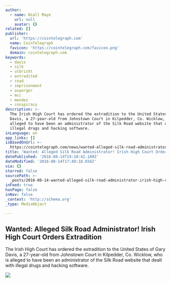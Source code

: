 ```yaml
---
author:
  - name: Niall Maye
    url: null
    avatar: {}
related: []
publisher:
  url: 'https://cointelegraph.com'
  name: CoinTelegraph
  favicon: 'https://cointelegraph.com/favicon.png'
  domain: cointelegraph.com
keywords:
  - davis
  - silk
  - ulbricht
  - extradited
  - road
  - imprisonment
  - asperger
  - mcc
  - mendez
  - conspiracy
description: >-
  The Irish High Court has ordered the extradition to the United States of Gary
  Davis, a 27-year-old from Johnstown Court in Kilpedder, Co. Wicklow, who is
  alleged to have been an administrator of the Silk Road website that dealt with
  illegal drugs and hacking software.
inLanguage: en
app_links: []
isBasedOnUrl: >-
  https://cointelegraph.com/news/wanted-alleged-silk-road-administrator-irish-high-court-orders-extradition
title: 'Wanted: Alleged Silk Road Administrator! Irish High Court Orders Extradition'
datePublished: '2016-08-14T19:10:42.189Z'
dateModified: '2016-08-14T17:49:18.656Z'
via: {}
starred: false
sourcePath: >-
  _posts/2016-08-14-wanted-alleged-silk-road-administrator-irish-high-court-or.md
inFeed: true
hasPage: false
inNav: false
_context: 'http://schema.org'
_type: MediaObject

---
```

<article style=""><h1>Wanted: Alleged Silk Road Administrator! Irish High Court Orders Extradition</h1><p>The Irish High Court has ordered the extradition to the United States of Gary Davis, a 27-year-old from Johnstown Court in Kilpedder, Co. Wicklow, who is alleged to have been an administrator of the Silk Road website that dealt with illegal drugs and hacking software.</p><img src="https://cointelegraph.com/images/725_Ly9jb2ludGVsZWdyYXBoLmNvbS9zdG9yYWdlL3VwbG9hZHMvdmlldy9lNTRhYzUyMWUxYWIzYjRkZDYyNjc5Y2M1MGI5ZDFiNy5qcGc=.jpg" /></article>